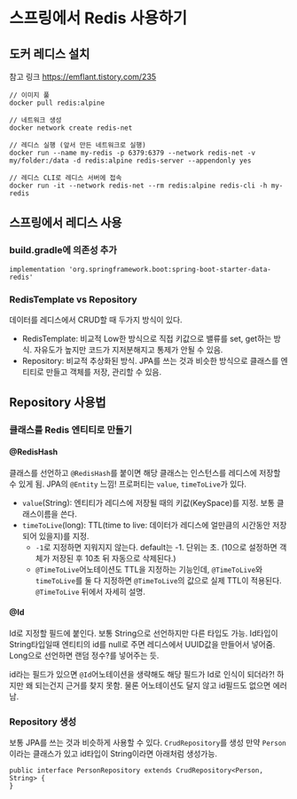# 스프링에서 Redis 사용하기

## 도커 레디스 설치

참고 링크 https://emflant.tistory.com/235

```
// 이미지 풀
docker pull redis:alpine

// 네트워크 생성
docker network create redis-net

// 레디스 실행 (앞서 만든 네트워크로 실행)
docker run --name my-redis -p 6379:6379 --network redis-net -v my/folder:/data -d redis:alpine redis-server --appendonly yes

// 레디스 CLI로 레디스 서버에 접속
docker run -it --network redis-net --rm redis:alpine redis-cli -h my-redis
```

## 스프링에서 레디스 사용

### build.gradle에 의존성 추가
```
implementation 'org.springframework.boot:spring-boot-starter-data-redis'
```

### RedisTemplate vs Repository
데이터를 레디스에서 CRUD할 때 두가지 방식이 있다.
- RedisTemplate: 비교적 Low한 방식으로 직접 키값으로 밸류를 set, get하는 방식. 자유도가 높지만 코드가 지저분해지고 통제가 안될 수 있음.
- Repository: 비교적 추상화된 방식. JPA를 쓰는 것과 비슷한 방식으로 클래스를 엔티티로 만들고 객체를 저장, 관리할 수 있음. 

## Repository 사용법

### 클래스를 Redis 엔티티로 만들기

#### @RedisHash
클래스를 선언하고 `@RedisHash`를 붙이면 해당 클래스는 인스턴스를 레디스에 저장할 수 있게 됨. JPA의 `@Entity` 느낌!
프로퍼티는 `value`, `timeToLive`가 있다. 
- `value`(String): 엔티티가 레디스에 저장될 때의 키값(KeySpace)를 지정. 보통 클래스이름을 쓴다.
- `timeToLive`(long): TTL(time to live: 데이터가 레디스에 얼만큼의 시간동안 저장되어 있을지)를 지정.
  - `-1`로 지정하면 지워지지 않는다. default는 -1. 단위는 초. (10으로 설정하면 객체가 저장된 후 10초 뒤 자동으로 삭제된다.)
  - `@TimeToLive`어노테이션도 TTL을 지정하는 기능인데, `@TimeToLive`와 `timeToLive`를 둘 다 지정하면 `@TimeToLive`의 값으로 실제 TTL이 적용된다. `@TimeToLive` 뒤에서 자세히 설명.

#### @Id
Id로 지정할 필드에 붙인다. 보통 String으로 선언하지만 다른 타입도 가능.
Id타입이 String타입일때 엔티티의 id를 null로 주면 레디스에서 UUID값을 만들어서 넣어줌.
Long으로 선언하면 랜덤 정수?를 넣어주는 듯.

id라는 필드가 있으면 `@Id`어노테이션을 생략해도 해당 필드가 Id로 인식이 되더라?! 하지만 왜 되는건지 근거를 찾지 못함.
물론 어노테이션도 달지 않고 id필드도 없으면 에러남.

### Repository 생성
보통 JPA를 쓰는 것과 비슷하게 사용할 수 있다. `CrudRepository`를 생성
만약 `Person`이라는 클래스가 있고 id타입이 String이라면 아래처럼 생성가능.
```
public interface PersonRepository extends CrudRepository<Person, String> {
}
```

